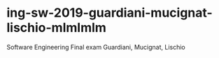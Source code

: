 # ing-sw-2019-guardiani-mucignat-lischio-mlmlmlm

Software Engineering Final exam Guardiani, Mucignat, Lischio
